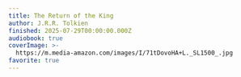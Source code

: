 ```yaml
---
title: The Return of the King
author: J.R.R. Tolkien
finished: 2025-07-29T00:00:00.000Z
audiobook: true
coverImage: >-
  https://m.media-amazon.com/images/I/71tDovoHA+L._SL1500_.jpg
favorite: true
---
```

